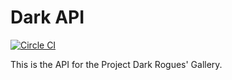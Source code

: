 # Dark API

[![Circle CI](https://circleci.com/gh/wlonk/dark_api.svg?style=svg)](https://circleci.com/gh/wlonk/dark_api)

This is the API for the Project Dark Rogues' Gallery.
